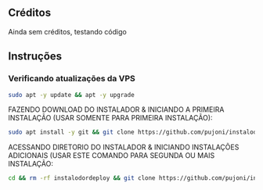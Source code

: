 ## Créditos
Ainda sem créditos, testando código

## Instruções
### Verificando atualizações da VPS
```bash
sudo apt -y update && apt -y upgrade
```

FAZENDO DOWNLOAD DO INSTALADOR & INICIANDO A PRIMEIRA INSTALAÇÃO (USAR SOMENTE PARA PRIMEIRA INSTALAÇÃO):
```bash
sudo apt install -y git && git clone https://github.com/pujoni/instalodordeploy.git && sudo chmod -R 777 instalodordeploy && cd instalodordeploy&& sudo ./install_primaria
```

ACESSANDO DIRETORIO DO INSTALADOR & INICIANDO INSTALAÇÕES ADICIONAIS (USAR ESTE COMANDO PARA SEGUNDA OU MAIS INSTALAÇÃO:
```bash
cd && rm -rf instalodordeploy && git clone https://github.com/pujoni/instalodordeploy.git && sudo chmod -R 777 instalodordeploy && cd instalodordeploy && sudo ./install_instancia
```

